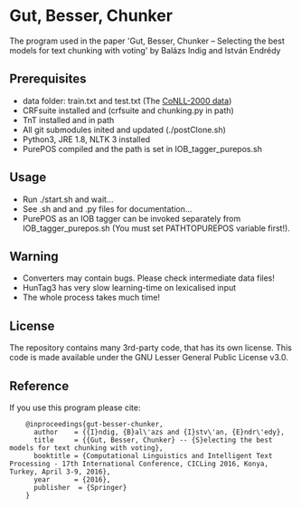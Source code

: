 # Gut, Besser, Chunker
The program used in the paper 'Gut, Besser, Chunker – Selecting the best models for text chunking with voting' by Balázs Indig and István Endrédy

## Prerequisites

- data folder: train.txt and test.txt (The [CoNLL-2000 data](http://www.cnts.ua.ac.be/conll2000/chunking/))
- CRFsuite installed and (crfsuite and chunking.py in path)
- TnT installed and in path
- All git submodules inited and updated (./postClone.sh)
- Python3, JRE 1.8, NLTK 3 installed 
- PurePOS compiled and the path is set in IOB_tagger_purepos.sh

## Usage

- Run ./start.sh and wait...
- See .sh and and .py files for documentation...
- PurePOS as an IOB tagger can be invoked separately from IOB_tagger_purepos.sh (You must set PATHTOPUREPOS variable first!). 

## Warning

- Converters may contain bugs. Please check intermediate data files!
- HunTag3 has very slow learning-time on lexicalised input
- The whole process takes much time!

## License

The repository contains many 3rd-party code, that has its own license.
This code is made available under the GNU Lesser General Public License v3.0.


## Reference

If you use this program please cite:

```
	@inproceedings{gut-besser-chunker,
	  author    = {{I}ndig, {B}al\'azs and {I}stv\'an, {E}ndr\'edy},
	  title     = {{Gut, Besser, Chunker} -- {S}electing the best models for text chunking with voting},
	  booktitle = {Computational Linguistics and Intelligent Text Processing - 17th International Conference, CICLing 2016, Konya, Turkey, April 3-9, 2016},
	  year      = {2016},
	  publisher  = {Springer} 
	}
```
